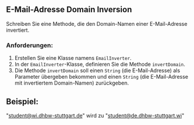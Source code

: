 ## E-Mail-Adresse Domain Inversion

Schreiben Sie eine Methode, die den Domain-Namen einer E-Mail-Adresse invertiert.

### Anforderungen:

1. Erstellen Sie eine Klasse namens `EmailInverter`.
2. In der `EmailInverter`-Klasse, definieren Sie die Methode `invertDomain`.
3. Die Methode `invertDomain` soll einen `String` (die E-Mail-Adresse) als Parameter übergeben bekommen und einen `String` (die E-Mail-Adresse mit invertiertem Domain-Namen) zurückgeben.

## Beispiel: 
"student@wi.dhbw-stuttgart.de" wird zu "student@de.dhbw-stuttgart.wi"

